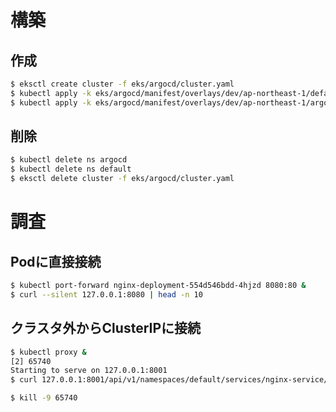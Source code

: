 # 構築
## 作成
```bash
$ eksctl create cluster -f eks/argocd/cluster.yaml
$ kubectl apply -k eks/argocd/manifest/overlays/dev/ap-northeast-1/default
$ kubectl apply -k eks/argocd/manifest/overlays/dev/ap-northeast-1/argocd
```

## 削除
```bash
$ kubectl delete ns argocd
$ kubectl delete ns default
$ eksctl delete cluster -f eks/argocd/cluster.yaml
```

# 調査
## Podに直接接続
```sh
$ kubectl port-forward nginx-deployment-554d546bdd-4hjzd 8080:80 &
$ curl --silent 127.0.0.1:8080 | head -n 10
```

## クラスタ外からClusterIPに接続
```sh
$ kubectl proxy &
[2] 65740
Starting to serve on 127.0.0.1:8001
$ curl 127.0.0.1:8001/api/v1/namespaces/default/services/nginx-service/proxy/

$ kill -9 65740
```
